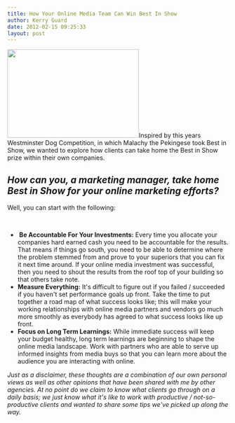 ```yaml
---
title: How Your Online Media Team Can Win Best In Show
author: Kerry Guard
date: 2012-02-15 09:25:33
layout: post
---
```

<img class="alignleft size-medium wp-image-586" title="best in show" src="http://mkgmediagroup.com/wp-content/uploads/2012/02/best-in-show-300x202.jpg" alt="" width="300" height="202" />Inspired by this years Westminster Dog Competition, in which Malachy the Pekingese took Best in Show, we wanted to explore how clients can take home the Best in Show prize within their own companies.
<h2><em>How can you, a marketing manager, take home Best in Show for your online marketing efforts?</em></h2>
Well, you can start with the following:

&nbsp;
<ul>
	<li><strong> Be Accountable For Your Investments:</strong> Every time you allocate your companies hard earned cash you need to be accountable for the results. That means if things go south, you need to be able to determine where the problem stemmed from and prove to your superiors that you can fix it next time around. If your online media investment was successful, then you need to shout the results from the roof top of your building so that others take note.</li>
	<li><strong>Measure Everything:</strong> It's difficult to figure out if you failed / succeeded if you haven't set performance goals up front. Take the time to put together a road map of what success looks like; this will make your working relationships with online media partners and vendors go much more smoothly as everybody has agreed to what success looks like up front.</li>
	<li><strong>Focus on Long Term Learnings:</strong> While immediate success will keep your budget healthy, long term learnings are beginning to shape the online media landscape. Work with partners who are able to serve up informed insights from media buys so that you can learn more about the audience you are interacting with online.</li>
</ul>
<em>Just as a disclaimer, these thoughts are a combination of our own personal views as well as other opinions that have been shared with me by other agencies. At no point do we claim to know what clients go through on a daily basis; we just know what it's like to work with productive / not-so-productive clients and wanted to share some tips we've picked up along the way.</em>
